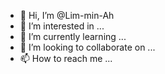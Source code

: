 - 👋 Hi, I’m @Lim-min-Ah
- 👀 I’m interested in ...
- 🌱 I’m currently learning ...
- 💞️ I’m looking to collaborate on ...
- 📫 How to reach me ...

<!---
Lim-min-Ah/Lim-min-Ah is a ✨ special ✨ repository because its `README.md` (this file) appears on your GitHub profile.
You can click the Preview link to take a look at your changes.
--->
